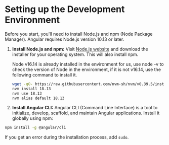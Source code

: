 # Setting up the Development Environment

Before you start, you'll need to install Node.js and npm (Node Package Manager). Angular requires Node.js version 10.13 or later.

1. **Install Node.js and npm:**
   Visit [Node.js website](https://nodejs.org/) and download the installer for your operating system. This will also install npm.

   Node v16.14 is already installed in the environment for us, use node -v to check the version of Node in the environment, if it is not v16.14, use the following command to install it.

   ```bash
   wget -qO- https://raw.githubusercontent.com/nvm-sh/nvm/v0.39.5/install.sh | bash
   nvm install 18.13
   nvm use 18.13
   nvm alias default 18.13
   ```

2. **Install Angular CLI:**
   Angular CLI (Command Line Interface) is a tool to initialize, develop, scaffold, and maintain Angular applications. Install it globally using npm:

```sh
npm install -g @angular/cli
```

If you get an error during the installation process, add `sudo`.
